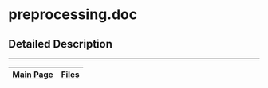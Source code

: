 # preprocessing.doc #



## Detailed Description ##




---
| [Main Page](Doxygen.md) | [Files](Doxygen_files.md) |
|:------------------------|:--------------------------|